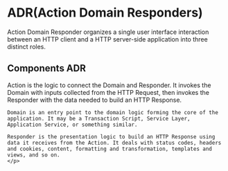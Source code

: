 <H1>ADR(Action Domain Responders)</H1>
  <p>Action Domain Responder organizes a single user
   interface interaction between an HTTP client and a HTTP server-side application into three distinct roles.</p>
  <h2>Components ADR</h2>
  <p>Action is the logic to connect the Domain and Responder. It invokes the Domain with inputs collected from the HTTP Request, then invokes the Responder with the data needed to build an HTTP Response.

    Domain is an entry point to the domain logic forming the core of the application. It may be a Transaction Script, Service Layer, Application Service, or something similar.
    
    Responder is the presentation logic to build an HTTP Response using data it receives from the Action. It deals with status codes, headers and cookies, content, formatting and transformation, templates and views, and so on. 
    </p>
